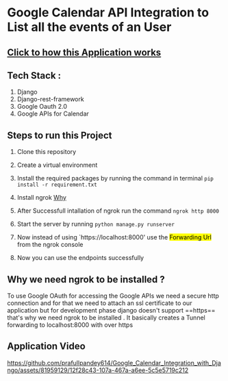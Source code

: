 # Google Calendar API Integration to List all the events of an User

## [Click to how this Application works](#application-snapshots)

## Tech Stack :
1. Django
2. Django-rest-framework
3. Google Oauth 2.0 
4. Google APIs for Calendar

## Steps to run this Project
1. Clone this repository
2. Create a virtual environment
3. Install the required packages by running the command in terminal `pip install -r requirement.txt`

4. Install ngrok  [Why](#why-we-need-ngrok-to-be-installed)
5. After Successfull intallation of ngrok run the command `ngrok http 8000` 
6. Start the server by running `python manage.py runserver`
7. Now instead of using `https://localhost:8000' use the <mark>Forwarding Url</mark> from the ngrok console
8. Now you can use the endpoints successfully

## Why we need ngrok to be installed ?
To use Google OAuth for accessing the Google APIs we need a secure http connection and for that we need to attach an ssl certificate to our application but for development phase django doesn't support ==https== that's why we need ngrok to be installed . It basically creates a Tunnel forwarding to localhost:8000 with over https

## Application Video 

https://github.com/prafullpandey614/Google_Calendar_Integration_with_Django/assets/81959129/12f28c43-107a-467a-a6ee-5c5e5719c212



